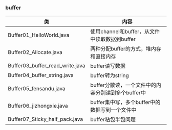 ### buffer

| 类                               | 内容                               |
|---------------------------------|----------------------------------|
| Buffer01_HelloWorld.java        | 使用channel和buffer，从文件中读取数据到buffer |
| Buffer02_Allocate.java          | 两种分配buffer的方式，堆内存和直接内存           |
| Buffer03_buffer_read_write.java | buffer读写数据                       |
| Buffer04_buffer_string.java     | buffer转为string                   |
| Buffer05_fensandu.java          | buffer分散读，一个文件中的内容分别读到多个buffer中  |
| Buffer06_jizhongxie.java        | buffer集中写，多个buffer中的数据写到一个文件中    |
| Buffer07_Sticky_half_pack.java  | buffer粘包半包问题                     |

